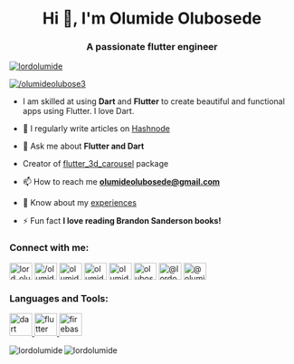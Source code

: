 <h1 align="center">Hi 👋, I'm Olumide Olubosede</h1>
<h3 align="center">A passionate flutter engineer</h3>

<p align="left"> <a href="https://github.com/ryo-ma/github-profile-trophy"><img src="https://github-profile-trophy.vercel.app/?username=lordolumide" alt="lordolumide" /></a> </p>

<p align="left"> <a href="https://twitter.com//olumideolubose3" target="blank"><img src="https://img.shields.io/twitter/follow/olumideolubose3?logo=twitter&style=for-the-badge" alt="/olumideolubose3" /></a> </p>

- I am skilled at using **Dart** and **Flutter** to create beautiful and functional apps using Flutter. I love Dart.

- 📝 I regularly write articles on [Hashnode](https://intermediate-flutter.hashnode.dev/)

- 💬 Ask me about **Flutter and Dart**

- Creator of [flutter_3d_carousel](https://pub.dev/packages/flutter_3d_carousel) package

- 📫 How to reach me **olumideolubosede@gmail.com**

- 📄 Know about my [experiences](https://docs.google.com/document/d/1ExxYW6XMgISl1B5tl3M4jiseNkRP0CDV1UKRA9_4Hc0/edit?usp=sharing)

- ⚡ Fun fact **I love reading Brandon Sanderson books!**

<h3 align="left">Connect with me:</h3>
<p align="left">
<a href="https://dev.to/lord_olumide" target="blank"><img align="center" src="https://raw.githubusercontent.com/rahuldkjain/github-profile-readme-generator/master/src/images/icons/Social/devto.svg" alt="lord_olumide" height="30" width="40" /></a>
<a href="https://twitter.com//olumideolubose3" target="blank"><img align="center" src="https://raw.githubusercontent.com/rahuldkjain/github-profile-readme-generator/master/src/images/icons/Social/twitter.svg" alt="/olumideolubose3" height="30" width="40" /></a>
<a href="https://linkedin.com/in/olumide-olubosede-83374818a" target="blank"><img align="center" src="https://raw.githubusercontent.com/rahuldkjain/github-profile-readme-generator/master/src/images/icons/Social/linked-in-alt.svg" alt="olumide-olubosede-83374818a" height="30" width="40" /></a>
<a href="https://stackoverflow.com/users/olumide" target="blank"><img align="center" src="https://raw.githubusercontent.com/rahuldkjain/github-profile-readme-generator/master/src/images/icons/Social/stack-overflow.svg" alt="olumide" height="30" width="40" /></a>
<a href="https://fb.com/olumide.olubosede" target="blank"><img align="center" src="https://raw.githubusercontent.com/rahuldkjain/github-profile-readme-generator/master/src/images/icons/Social/facebook.svg" alt="olumide.olubosede" height="30" width="40" /></a>
<a href="https://instagram.com/olubosedeo" target="blank"><img align="center" src="https://raw.githubusercontent.com/rahuldkjain/github-profile-readme-generator/master/src/images/icons/Social/instagram.svg" alt="olubosedeo" height="30" width="40" /></a>
<a href="https://hashnode.com/@lordonaka" target="blank"><img align="center" src="https://raw.githubusercontent.com/rahuldkjain/github-profile-readme-generator/master/src/images/icons/Social/hashnode.svg" alt="@lordonaka" height="30" width="40" /></a>
<a href="https://medium.com/@olumideolubosede" target="blank"><img align="center" src="https://raw.githubusercontent.com/rahuldkjain/github-profile-readme-generator/master/src/images/icons/Social/medium.svg" alt="@olumideolubosede" height="30" width="40" /></a>
</p>

<h3 align="left">Languages and Tools:</h3>
<p align="left"> <a href="https://dart.dev" target="_blank" rel="noreferrer"> <img src="https://www.vectorlogo.zone/logos/dartlang/dartlang-icon.svg" alt="dart" width="40" height="40"/> </a> <a href="https://flutter.dev" target="_blank" rel="noreferrer"> <img src="https://www.vectorlogo.zone/logos/flutterio/flutterio-icon.svg" alt="flutter" width="40" height="40"/> </a> <a href="https://firebase.google.com/" target="_blank" rel="noreferrer"> <img src="https://www.vectorlogo.zone/logos/firebase/firebase-icon.svg" alt="firebase" width="40" height="40"/> </a> </p>

<p><img align="left" src="https://github-readme-stats.vercel.app/api/top-langs?username=lordolumide&show_icons=true&locale=en&layout=compact" alt="lordolumide" /></p>


<!--- 
<p>&nbsp;<img align="center" src="https://github-readme-stats.vercel.app/api?username=lordolumide&show_icons=true&locale=en" alt="lordolumide" /></p>
--->

<p><img align="center" src="https://github-readme-streak-stats.herokuapp.com/?user=lordolumide&" alt="lordolumide" /></p>

<!---
LordOlumide/LordOlumide is a ✨ special ✨ repository because its `README.md` (this file) appears on your GitHub profile.
You can click the Preview link to take a look at your changes.
--->
